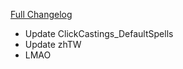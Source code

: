 [Full Changelog](https://github.com/enderneko/Cell/compare/r122-release...b32877ec09c0350c692ee16e7cb45ea91cbadbf2)

- Update ClickCastings_DefaultSpells
- Update zhTW
- LMAO
